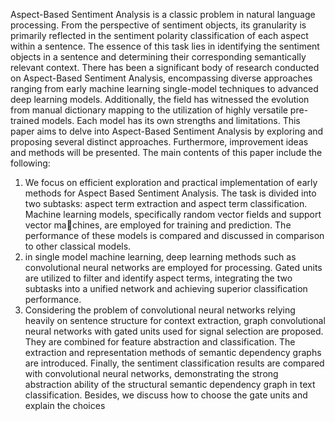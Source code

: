 
Aspect-Based Sentiment Analysis is a classic problem in natural language processing. From the perspective of sentiment objects, its granularity is primarily reflected in the sentiment polarity classification of
each aspect within a sentence. The essence of this task lies in identifying the sentiment objects in a sentence
and determining their corresponding semantically relevant context. There has been a significant body of
research conducted on Aspect-Based Sentiment Analysis, encompassing diverse approaches ranging from
early machine learning single-model techniques to advanced deep learning models. Additionally, the field
has witnessed the evolution from manual dictionary mapping to the utilization of highly versatile pre-trained
models. Each model has its own strengths and limitations. This paper aims to delve into Aspect-Based Sentiment Analysis by exploring and proposing several distinct approaches. Furthermore, improvement ideas
and methods will be presented. The main contents of this paper include the following:
1. We focus on efficient exploration and practical implementation of early methods for Aspect Based
Sentiment Analysis. The task is divided into two subtasks: aspect term extraction and aspect term
classification. Machine learning models, specifically random vector fields and support vector machines, are employed for training and prediction. The performance of these models is compared and
discussed in comparison to other classical models.
2. in single model machine learning, deep learning methods such as convolutional neural networks are
employed for processing. Gated units are utilized to filter and identify aspect terms, integrating the
two subtasks into a unified network and achieving superior classification performance.
3. Considering the problem of convolutional neural networks relying heavily on sentence structure for
context extraction, graph convolutional neural networks with gated units used for signal selection are
proposed. They are combined for feature abstraction and classification. The extraction and representation methods of semantic dependency graphs are introduced. Finally, the sentiment classification
results are compared with convolutional neural networks, demonstrating the strong abstraction ability of the structural semantic dependency graph in text classification. Besides, we discuss how to
choose the gate units and explain the choices
